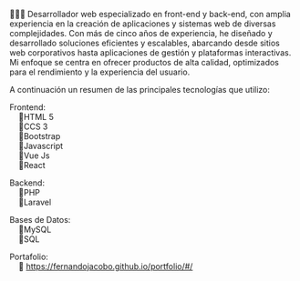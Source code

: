 👨🏽‍💻 Desarrollador web especializado en front-end y back-end, con amplia experiencia en la creación de aplicaciones y sistemas web de diversas complejidades. Con más de cinco años de experiencia, he diseñado y desarrollado soluciones eficientes y escalables, abarcando desde sitios web corporativos hasta aplicaciones de gestión y plataformas interactivas. Mi enfoque se centra en ofrecer productos de alta calidad, optimizados para el rendimiento y la experiencia del usuario. <br>

A continuación un resumen de las principales tecnologías que utilizo: <br>
  
Frontend: <br>
&nbsp; &nbsp; 🔸HTML 5 <br>
&nbsp; &nbsp; 🔸CCS 3 <br>
&nbsp; &nbsp; 🔸Bootstrap <br>
&nbsp; &nbsp; 🔸Javascript <br>
&nbsp; &nbsp; 🔸Vue Js <br>
&nbsp; &nbsp; 🔸React <br>
  
Backend: <br>
&nbsp; &nbsp; 🔸PHP <br>
&nbsp; &nbsp; 🔸Laravel <br>

Bases de Datos: <br>
&nbsp; &nbsp; 🔸MySQL <br>
&nbsp; &nbsp; 🔸SQL <br>

Portafolio: <br>
&nbsp; &nbsp; 🔸 https://fernandojacobo.github.io/portfolio/#/
